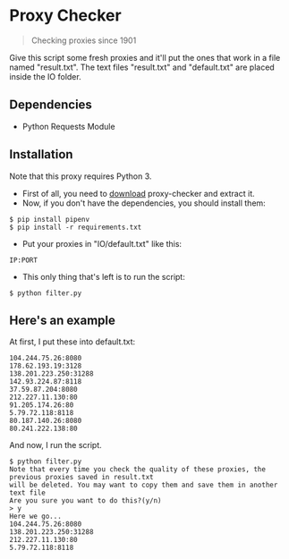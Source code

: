 # Proxy Checker
> Checking proxies since 1901

Give this script some fresh proxies and it'll put the ones that work in a file named "result.txt".
The text files "result.txt" and "default.txt" are placed inside the IO folder.

## Dependencies

- Python Requests Module

## Installation

Note that this proxy requires Python 3.
- First of all, you need to [download][dl] proxy-checker and extract it.
- Now, if you don't have the dependencies, you should install them:

```shell
$ pip install pipenv
$ pip install -r requirements.txt
```

- Put your proxies in "IO/default.txt" like this:
```
IP:PORT
```

- This only thing that's left is to run the script:

```shell
$ python filter.py
```

## Here's an example

At first, I put these into default.txt:
```
104.244.75.26:8080
178.62.193.19:3128
138.201.223.250:31288
142.93.224.87:8118
37.59.87.204:8080
212.227.11.130:80
91.205.174.26:80
5.79.72.118:8118
80.187.140.26:8080
80.241.222.138:80
```

And now, I run the script.

```shell
$ python filter.py
Note that every time you check the quality of these proxies, the previous proxies saved in result.txt
will be deleted. You may want to copy them and save them in another text file
Are you sure you want to do this?(y/n)
> y
Here we go...
104.244.75.26:8080
138.201.223.250:31288
212.227.11.130:80
5.79.72.118:8118
```

[dl]:https://github.com/TinyPuff/proxy-checker/archive/master.zip
